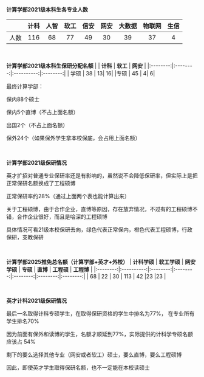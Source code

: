 **计算学部2021级本科生各专业人数**

| | **计科** | **人智** | **软工** |**信安** | **网安** | **大数据** |**物联网** |**生信** |
|:--------:|:--------:|:----------:|:--------:|:--------:|:--------:|:--------:|:--------:|:--------:|
| 人数 | 116 | 68| 77|49|30|39|37|4|

<br>

**计算学部2021级本科生保研分配名额**
| | **计科** | **软工** | **网安** |
|:--------:|:--------:|:----------:|:--------:|
| 学硕 | 38 | 13| 16|
|专硕 | 45 | 4| 6|

最终计算学部：

保内88个硕士

保内5个直博（不占上面名额）

出国2个（不占上面名额）

保外24个（如果保外学生拿本校保底，会占用上面名额）

<br>



**计算学部2021级保研情况**

英才扩招对普通专业保研率还是有影响的，虽然说不会降低保研率，但实际上是把正常保研名额换成了工程硕博

正常保研率约28%（通过上面两个表也能计算出来）

关于工程硕博，由于合作企业，直博等原因，存在放弃情况，不过有的工程硕博不错，合作企业很好，而且是哈深的工程硕博

具体情况可看21级本校保研去向，绿色代表正常保内，橙色代表工程硕博，行政保研，支教保研

<br>

**计算学部2025推免总名额（计算学部+英才+外校）**
| **计科学硕** | **软工学硕** | **网安学硕** | **专硕** | **直博** | **工程硕** | **工程博** |
|:--------:|:----------:|:--------:|:--------:|:--------:|:--------:|:--------:|
 | 68       | 22         | 30      |   113      | 42     |23        |23        |


<br>

**英才计科2021级保研情况**

最后一名取得计科专硕学生，在取得保研资格的学生中排名为77%， 在专业所有学生排名70%

因为前面有保外和读博的学生，名额才顺延到77%，实际提供的计科学专硕名额应该占 54%

剩下的要么选择其他专业（网安或者软工）硕士，要么直博，要么工程硕博

因此，即使英才学生取得保研名额，也不一定能在本校读硕士
